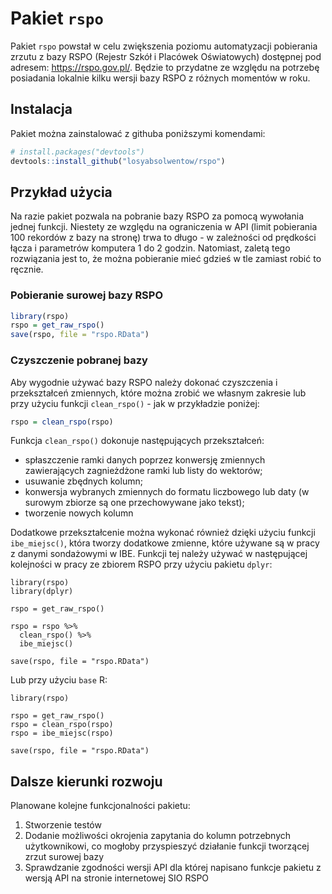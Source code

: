 # Pakiet `rspo`

Pakiet `rspo` powstał w celu zwiększenia poziomu automatyzacji pobierania zrzutu z bazy RSPO (Rejestr Szkół i Placówek Oświatowych) dostępnej pod adresem: https://rspo.gov.pl/. Będzie to przydatne ze względu na potrzebę posiadania lokalnie kilku wersji bazy RSPO z różnych momentów w roku.

## Instalacja

Pakiet można zainstalować z githuba poniższymi komendami:

``` r
# install.packages("devtools")
devtools::install_github("losyabsolwentow/rspo")
```

## Przykład użycia

Na razie pakiet pozwala na pobranie bazy RSPO za pomocą wywołania jednej funkcji. Niestety ze względu na ograniczenia w API (limit pobierania 100 rekordów z bazy na stronę) trwa to długo - w zależności od prędkości łącza i parametrów komputera 1 do 2 godzin. Natomiast, zaletą tego rozwiązania jest to, że można pobieranie mieć gdzieś w tle zamiast robić to ręcznie.

### Pobieranie surowej bazy RSPO

``` r
library(rspo)
rspo = get_raw_rspo()
save(rspo, file = "rspo.RData")
```

### Czyszczenie pobranej bazy

Aby wygodnie używać bazy RSPO należy dokonać czyszczenia i przekształceń zmiennych, które można zrobić we własnym zakresie lub przy użyciu funkcji `clean_rspo()` - jak w przykładzie poniżej:

```r
rspo = clean_rspo(rspo)
```

Funkcja `clean_rspo()` dokonuje następujących przekształceń:

* spłaszczenie ramki danych poprzez konwersję zmiennych zawierających zagnieżdżone ramki lub listy do wektorów;
* usuwanie zbędnych kolumn;
* konwersja wybranych zmiennych do formatu liczbowego lub daty (w surowym zbiorze są one przechowywane jako tekst);
* tworzenie nowych kolumn

Dodatkowe przekształcenie można wykonać również dzięki użyciu funkcji `ibe_miejsc()`, która tworzy dodatkowe zmienne, które używane są w pracy z danymi sondażowymi w IBE. Funkcji tej należy używać w następującej kolejności w pracy ze zbiorem RSPO przy użyciu pakietu `dplyr`:

```
library(rspo)
library(dplyr)

rspo = get_raw_rspo()

rspo = rspo %>% 
  clean_rspo() %>% 
  ibe_miejsc()

save(rspo, file = "rspo.RData")
```

Lub przy użyciu `base` R:

```
library(rspo)

rspo = get_raw_rspo()
rspo = clean_rspo(rspo)
rspo = ibe_miejsc(rspo)

save(rspo, file = "rspo.RData")
```

## Dalsze kierunki rozwoju

Planowane kolejne funkcjonalności pakietu:

1. Stworzenie testów
2. Dodanie możliwości okrojenia zapytania do kolumn potrzebnych użytkownikowi, co mogłoby przyspieszyć działanie funkcji tworzącej zrzut surowej bazy
3. Sprawdzanie zgodności wersji API dla której napisano funkcje pakietu z wersją API na stronie internetowej SIO RSPO
